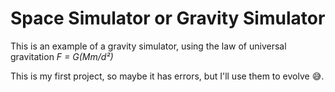 # Space Simulator or Gravity Simulator

This is an example of a gravity simulator, using the law of universal gravitation *_F = G(Mm/d²)_*

This is my first project, so maybe it has errors, but I'll use them to evolve 😅.